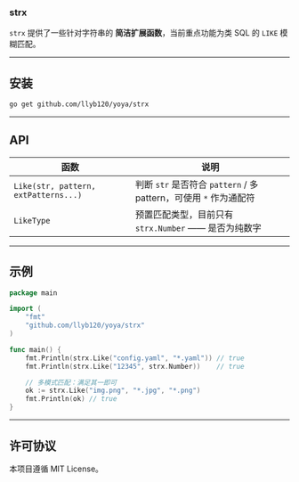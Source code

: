 ### strx

`strx` 提供了一些针对字符串的 **简洁扩展函数**，当前重点功能为类 SQL 的 `LIKE` 模糊匹配。

---

## 安装
```bash
go get github.com/llyb120/yoya/strx
```

---

## API
| 函数 | 说明 |
| ---- | ---- |
| `Like(str, pattern, extPatterns...)` | 判断 `str` 是否符合 `pattern` / 多 pattern，可使用 `*` 作为通配符 |
| `LikeType` | 预置匹配类型，目前只有 `strx.Number` —— 是否为纯数字 |

---

## 示例
```go
package main

import (
    "fmt"
    "github.com/llyb120/yoya/strx"
)

func main() {
    fmt.Println(strx.Like("config.yaml", "*.yaml")) // true
    fmt.Println(strx.Like("12345", strx.Number))    // true

    // 多模式匹配：满足其一即可
    ok := strx.Like("img.png", "*.jpg", "*.png")
    fmt.Println(ok) // true
}
```

---

## 许可协议
本项目遵循 MIT License。 